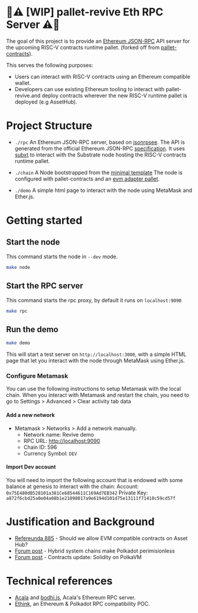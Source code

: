 # 🚧⚠️ [WIP] pallet-revive Eth RPC Server ⚠️🚧

The goal of this project is to provide an [Ethereum JSON-RPC](https://ethereum.org/en/developers/docs/apis/json-rpc/) API server for the upcoming RISC-V contracts runtime pallet. (forked off from [pallet-contracts](https://github.com/paritytech/polkadot-sdk/tree/master/substrate/frame/contracts)).

This serves the following purposes:

- Users can interact with RISC-V contracts using an Ethereum compatible wallet.
- Developers can use existing Ethereum tooling to interact with pallet-revive.and deploy contracts wherever the new RISC-V runtime pallet is deployed (e.g AssetHub).

# Project Structure

- `./rpc`
  An Ethereum JSON-RPC server, based on [jsonrpsee](https://github.com/paritytech/jsonrpsee).
  The API is generated from the official Ethereum JSON-RPC [specification](https://github.com/ethereum/execution-apis).
  It uses [subxt](https://github.com/paritytech/subxt) to interact with the Substrate node hosting the RISC-V contracts runtime pallet.

- `./chain`
  A Node bootstrapped from the [minimal template](https://github.com/paritytech/polkadot-sdk/tree/master/templates/minimal)
  The node is configured with pallet-contracts and an [evm adapter pallet](./chain/pallet-contracts-evm).

- `./demo`
  A simple html page to interact with the node using MetaMask and Ether.js.

# Getting started

## Start the node

This command starts the node in `--dev` mode.

```bash
make node
```

## Start the RPC server

This command starts the rpc proxy, by default it runs on `localhost:9090`

```bash
make rpc
```

## Run the demo

```bash
make demo
```

This will start a test server on `http://localhost:3000`, with a simple HTML page that let you interact with the node through MetaMask using Ether.js.

### Configure Metamask

You can use the following instructions to setup Metamask with the local chain.
When you interact with Metamask and restart the chain, you need to go to Settings > Advanced > Clear activity tab data

#### Add a new network

- Metamask > Networks > Add a network manually.
  - Network name: Revive demo
  - RPC URL: <http://localhost:9090>
  - Chain ID: 596
  - Currency Symbol: `DEV`

#### Import Dev account

You will need to import the following account that is endowed with some balance at genesis to interact with the chain:
Account: `0x75E480dB528101a381Ce68544611C169Ad7EB342`
Private Key: `a872f6cbd25a0e04a08b1e21098017a9e6194d101d75e13111f71410c59cd57f`

# Justification and Background

- [Refereunda 885](https://polkadot.polkassembly.io/referenda/885) - Should we allow EVM compatible contracts on Asset Hub?
- [Forum post](https://forum.polkadot.network/t/hybrid-system-chains-make-polkadot-permissionless/7089) - Hybrid system chains make Polkadot perimisionless
- [Forum post](https://forum.polkadot.network/t/contracts-update-solidity-on-polkavm/6949) - Contracts update: Solidity on PolkaVM

# Technical references

- [Acala](https://github.com/AcalaNetwork/Acala) and [bodhi.js](https://github.com/AcalaNetwork/bodhi.js), Acala's Ethereum RPC server.
- [Ethink](https://github.com/agryaznov/ethink), an Ethereum & Polkadot RPC compatibility POC.
